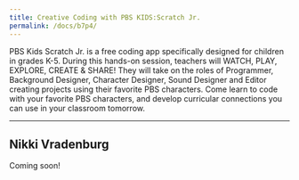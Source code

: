 ```yaml
---
title: Creative Coding with PBS KIDS:Scratch Jr.
permalink: /docs/b7p4/
---
```


PBS Kids Scratch Jr. is a free coding app specifically designed for children in grades K-5. During this hands-on session, teachers will WATCH, PLAY, EXPLORE, CREATE & SHARE! They will take on the roles of Programmer, Background Designer, Character Designer, Sound Designer and Editor creating projects using their favorite PBS characters. Come learn to code with your favorite PBS characters, and develop curricular connections you can use in your classroom tomorrow.

***

## Nikki Vradenburg

Coming soon!